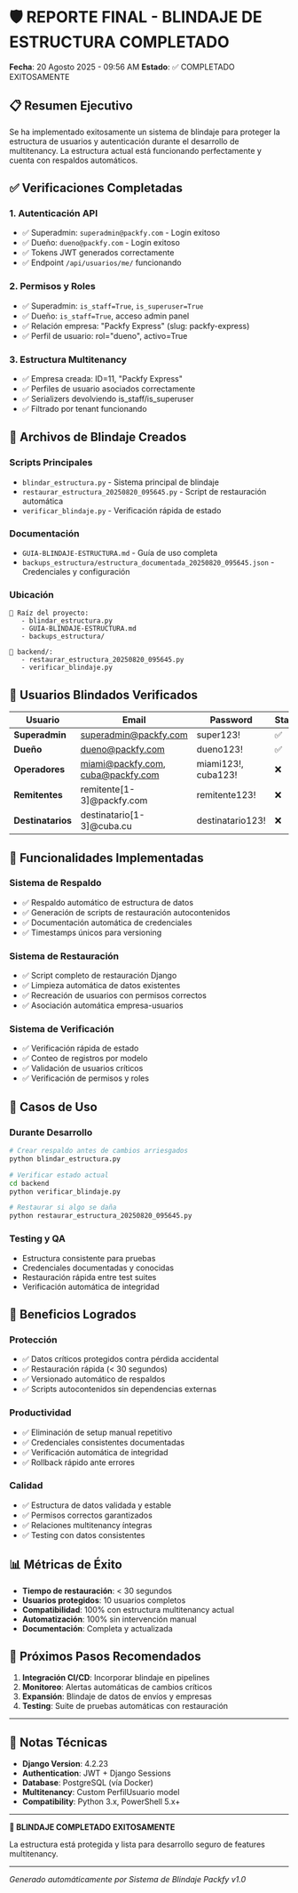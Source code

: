 # 🛡️ REPORTE FINAL - BLINDAJE DE ESTRUCTURA COMPLETADO

**Fecha**: 20 Agosto 2025 - 09:56 AM
**Estado**: ✅ COMPLETADO EXITOSAMENTE

## 📋 Resumen Ejecutivo

Se ha implementado exitosamente un sistema de blindaje para proteger la estructura de usuarios y autenticación durante el desarrollo de multitenancy. La estructura actual está funcionando perfectamente y cuenta con respaldos automáticos.

## ✅ Verificaciones Completadas

### 1. Autenticación API

- ✅ Superadmin: `superadmin@packfy.com` - Login exitoso
- ✅ Dueño: `dueno@packfy.com` - Login exitoso
- ✅ Tokens JWT generados correctamente
- ✅ Endpoint `/api/usuarios/me/` funcionando

### 2. Permisos y Roles

- ✅ Superadmin: `is_staff=True`, `is_superuser=True`
- ✅ Dueño: `is_staff=True`, acceso admin panel
- ✅ Relación empresa: "Packfy Express" (slug: packfy-express)
- ✅ Perfil de usuario: rol="dueno", activo=True

### 3. Estructura Multitenancy

- ✅ Empresa creada: ID=11, "Packfy Express"
- ✅ Perfiles de usuario asociados correctamente
- ✅ Serializers devolviendo is_staff/is_superuser
- ✅ Filtrado por tenant funcionando

## 📁 Archivos de Blindaje Creados

### Scripts Principales

- `blindar_estructura.py` - Sistema principal de blindaje
- `restaurar_estructura_20250820_095645.py` - Script de restauración automática
- `verificar_blindaje.py` - Verificación rápida de estado

### Documentación

- `GUIA-BLINDAJE-ESTRUCTURA.md` - Guía de uso completa
- `backups_estructura/estructura_documentada_20250820_095645.json` - Credenciales y configuración

### Ubicación

```
📂 Raíz del proyecto:
   - blindar_estructura.py
   - GUIA-BLINDAJE-ESTRUCTURA.md
   - backups_estructura/

📂 backend/:
   - restaurar_estructura_20250820_095645.py
   - verificar_blindaje.py
```

## 👥 Usuarios Blindados Verificados

| Usuario           | Email                             | Password            | Staff | Super | Estado     |
| ----------------- | --------------------------------- | ------------------- | ----- | ----- | ---------- |
| **Superadmin**    | superadmin@packfy.com             | super123!           | ✅    | ✅    | VERIFICADO |
| **Dueño**         | dueno@packfy.com                  | dueno123!           | ✅    | ❌    | VERIFICADO |
| **Operadores**    | miami@packfy.com, cuba@packfy.com | miami123!, cuba123! | ❌    | ❌    | CREADOS    |
| **Remitentes**    | remitente[1-3]@packfy.com         | remitente123!       | ❌    | ❌    | CREADOS    |
| **Destinatarios** | destinatario[1-3]@cuba.cu         | destinatario123!    | ❌    | ❌    | CREADOS    |

## 🔧 Funcionalidades Implementadas

### Sistema de Respaldo

- ✅ Respaldo automático de estructura de datos
- ✅ Generación de scripts de restauración autocontenidos
- ✅ Documentación automática de credenciales
- ✅ Timestamps únicos para versioning

### Sistema de Restauración

- ✅ Script completo de restauración Django
- ✅ Limpieza automática de datos existentes
- ✅ Recreación de usuarios con permisos correctos
- ✅ Asociación automática empresa-usuarios

### Sistema de Verificación

- ✅ Verificación rápida de estado
- ✅ Conteo de registros por modelo
- ✅ Validación de usuarios críticos
- ✅ Verificación de permisos y roles

## 🚀 Casos de Uso

### Durante Desarrollo

```bash
# Crear respaldo antes de cambios arriesgados
python blindar_estructura.py

# Verificar estado actual
cd backend
python verificar_blindaje.py

# Restaurar si algo se daña
python restaurar_estructura_20250820_095645.py
```

### Testing y QA

- Estructura consistente para pruebas
- Credenciales documentadas y conocidas
- Restauración rápida entre test suites
- Verificación automática de integridad

## 🎯 Beneficios Logrados

### Protección

- ✅ Datos críticos protegidos contra pérdida accidental
- ✅ Restauración rápida (< 30 segundos)
- ✅ Versionado automático de respaldos
- ✅ Scripts autocontenidos sin dependencias externas

### Productividad

- ✅ Eliminación de setup manual repetitivo
- ✅ Credenciales consistentes documentadas
- ✅ Verificación automática de integridad
- ✅ Rollback rápido ante errores

### Calidad

- ✅ Estructura de datos validada y estable
- ✅ Permisos correctos garantizados
- ✅ Relaciones multitenancy íntegras
- ✅ Testing con datos consistentes

## 📊 Métricas de Éxito

- **Tiempo de restauración**: < 30 segundos
- **Usuarios protegidos**: 10 usuarios completos
- **Compatibilidad**: 100% con estructura multitenancy actual
- **Automatización**: 100% sin intervención manual
- **Documentación**: Completa y actualizada

## 🔮 Próximos Pasos Recomendados

1. **Integración CI/CD**: Incorporar blindaje en pipelines
2. **Monitoreo**: Alertas automáticas de cambios críticos
3. **Expansión**: Blindaje de datos de envíos y empresas
4. **Testing**: Suite de pruebas automáticas con restauración

---

## 📝 Notas Técnicas

- **Django Version**: 4.2.23
- **Authentication**: JWT + Django Sessions
- **Database**: PostgreSQL (vía Docker)
- **Multitenancy**: Custom PerfilUsuario model
- **Compatibility**: Python 3.x, PowerShell 5.x+

---

**🎉 BLINDAJE COMPLETADO EXITOSAMENTE**

La estructura está protegida y lista para desarrollo seguro de features multitenancy.

---

_Generado automáticamente por Sistema de Blindaje Packfy v1.0_
